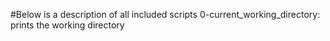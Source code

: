 #Below is a description of all included scripts
0-current_working_directory: prints the working directory


